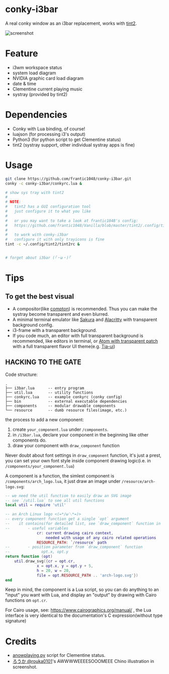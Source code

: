 # conky-i3bar

A real conky window as an i3bar replacement, works with [tint2](https://gitlab.com/o9000/tint2).

![screenshot](https://i.imgur.com/rzcltXb.png)

# Feature

- i3wm workspace status
- system load diagram
- NVIDIA graphic card load diagram
- date & time
- Clementine current playing music
- systray (provided by tint2)


# Dependencies

- Conky with Lua binding, of course!
- luajson (for processing i3's output)
- Python3 (for python script to get Clementine status)
- tint2 (systray support, other individual systray apps is fine)


# Usage

```sh
git clone https://github.com/frantic1048/conky-i3bar.git
conky -c conky-i3bar/conkyrc.lua &

# show sys tray with tint2
#
# NOTE:
#   tint2 has a GUI configuration tool
#   just configure it to what you like
#   
#   or you may want to take a look at frantic1048's config:
#   https://github.com/frantic1048/Vanilla/blob/master/tint2/.config/tint2/tint2rc
#   
#   to work with conky-i3bar
#   configure it with only trayicons is fine
tint -c ~/.config/tint2/tint2rc &


# forget about i3bar (｢・ω・)｢
```

# Tips

## To get the best visual

- A compositor(like [compton](https://wiki.archlinux.org/index.php/Compton)) is recommended. Thus you can make the systray become transparent and even blurred.
- A minimal terminal emulator like [Sakura](https://launchpad.net/sakura) and [Alacritty](https://github.com/jwilm/alacritty) with transparent background config.
- i3-frame with a transparent background.
- If you code much, an editor with full transparent background is recommended, like editors in terminal, or [Atom with transparent patch](https://aur.archlinux.org/packages/atom-editor-transparent/) with a full transparent flavor UI theme(e.g. [Tia-ui](https://atom.io/packages/tia-ui))

## HACKING TO THE GATE

Code structure:

```
.
├── i3bar.lua      -- entry program
├── util.lua       -- utility functions
├── conkyrc.lua    -- example conkyrc (conky config)
├── bin            -- external executable dependencies
├── components     -- modular drawable components
└── resource       -- dumb resource files(image, etc.)
```

the process to add a new component:

1. create `your_component.lua` under `/components`.
2. in `/i3bar.lua`, declare your component in the beginning like other components do.
3. draw your component with `draw_component` function

Never doubt about font settings in `draw_component` function, it's just a prest, you can set your own font style inside component drawing logic(i.e. in `/components/your_component.lua`)

A component is a function, the simlest component is `/components/arch_logo.lua`, it just draw an image under `/resource/arch-logo.svg`:

```lua
-- we need the util function to easily draw an SVG image
-- see `/util.lua` to see all util functions
local util = require 'util'

-- an Arch Linux logo <(=*/ω＼*=)>
-- every component function get a single `opt` argument
--    it contains(for detailed list, see `draw_component` function in `/i3bar.lua`):
--        - useful variables
              cr: current drawing cairo context,
                  needed with usage of any cairo related operations
              RESOURCE_PATH: `/resource` path
--        - position parameter from `draw_component` function
--              opt.x, opt.y
return function (opt)
    util.draw_svg({cr = opt.cr,
              x = opt.x, y = opt.y + 5,
              h = 20, w = 20,
              file = opt.RESOURCE_PATH .. 'arch-logo.svg'})
end
```

Keep in mind, the component is a Lua script, so you can do anything to an "input" you want with Lua, and display an "output" by drawing with Cairo functions on `opt.cr`.

For Cairo usage, see: https://www.cairographics.org/manual/ , the Lua interface is very identical to the documentation's C expression(without type signature)

# Credits

- [anowplaying.py](https://github.com/diadara/conky-clementine/blob/master/anowplaying.py) script for Clementine status.
- [ ろうか @rouka0101](https://twitter.com/rouka0101)'s AWWWWEEEESOOOMEEE Chino illustration in screenshot.
